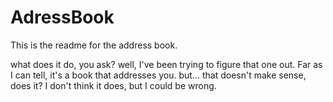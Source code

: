 # AdressBook
This is the readme for the address book.

what does it do, you ask? well, I've been trying to figure that one out. Far as I can tell, it's a book that addresses you.
but... that doesn't make sense, does it? I don't think it does, but I could be wrong.